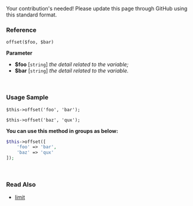 Your contribution's needed!
Please update this page through GitHub using this standard format.

### Reference
`offset($foo, $bar)`

**Parameter**
* **$foo** [`string`] *the detail related to the variable;*
* **$bar** [`string`] *the detail related to the variable.*

&nbsp;

### Usage Sample
`$this->offset('foo', 'bar');`

`$this->offset('baz', 'qux');`

**You can use this method in groups as below:**
```php
$this->offset([
    'foo' => 'bar',
    'baz' => 'qux'
]);
```

&nbsp;

### Read Also
* [limit](./limit)
